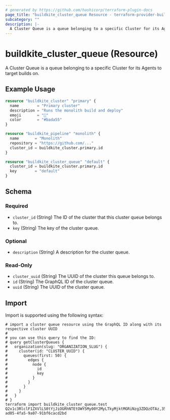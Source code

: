 ```yaml
---
# generated by https://github.com/hashicorp/terraform-plugin-docs
page_title: "buildkite_cluster_queue Resource - terraform-provider-buildkite"
subcategory: ""
description: |-
  A Cluster Queue is a queue belonging to a specific Cluster for its Agents to target builds on.
---
```


# buildkite_cluster_queue (Resource)

A Cluster Queue is a queue belonging to a specific Cluster for its Agents to target builds on.

## Example Usage

```terraform
resource "buildkite_cluster" "primary" {
  name        = "Primary cluster"
  description = "Runs the monolith build and deploy"
  emoji       = "🚀"
  color       = "#bada55"
}

resource "buildkite_pipeline" "monolith" {
  name       = "Monolith"
  repository = "https://github.com/..."
  cluster_id = buildkite_cluster.primary.id
}

resource "buildkite_cluster_queue" "default" {
  cluster_id = buildkite_cluster.primary.id
  key        = "default"
}
```

<!-- schema generated by tfplugindocs -->
## Schema

### Required

- `cluster_id` (String) The ID of the cluster that this cluster queue belongs to.
- `key` (String) The key of the cluster queue.

### Optional

- `description` (String) A description for the cluster queue.

### Read-Only

- `cluster_uuid` (String) The UUID of the cluster this queue belongs to.
- `id` (String) The GraphQL ID of the cluster queue.
- `uuid` (String) The UUID of the cluster queue.

## Import

Import is supported using the following syntax:

```shell
# import a cluster queue resource using the GraphQL ID along with its respective cluster UUID
#
# you can use this query to find the ID:
# query getClusterQueues {
#   organization(slug: "ORGANIZATION_SLUG") {
#     cluster(id: "CLUSTER_UUID") {
#       queues(first: 50) {
#         edges {
#           node {
#             id
#             key
#           }
#         }
#       }
#     }
#   }
# }
terraform import buildkite_cluster_queue.test Q2x1c3RlclF1ZXVlLS0tYjJiOGRhNTEtOWY5My00Y2MyLTkyMjktMGRiNzg3ZDQzOTAz,35498aaf-ad05-4fa5-9a07-91bf6cacd2bd
```
